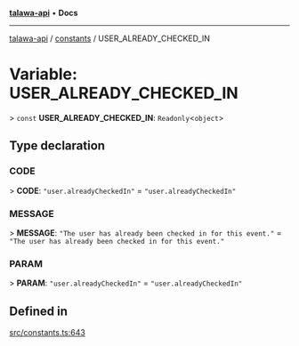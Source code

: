 [**talawa-api**](../../README.md) • **Docs**

***

[talawa-api](../../modules.md) / [constants](../README.md) / USER\_ALREADY\_CHECKED\_IN

# Variable: USER\_ALREADY\_CHECKED\_IN

\> `const` **USER\_ALREADY\_CHECKED\_IN**: `Readonly`\<`object`\>

## Type declaration

### CODE

\> **CODE**: `"user.alreadyCheckedIn"` = `"user.alreadyCheckedIn"`

### MESSAGE

\> **MESSAGE**: `"The user has already been checked in for this event."` = `"The user has already been checked in for this event."`

### PARAM

\> **PARAM**: `"user.alreadyCheckedIn"` = `"user.alreadyCheckedIn"`

## Defined in

[src/constants.ts:643](https://github.com/PalisadoesFoundation/talawa-api/blob/60937520d7a29ccf883a9c6a7c2d186bae92a81b/src/constants.ts#L643)
